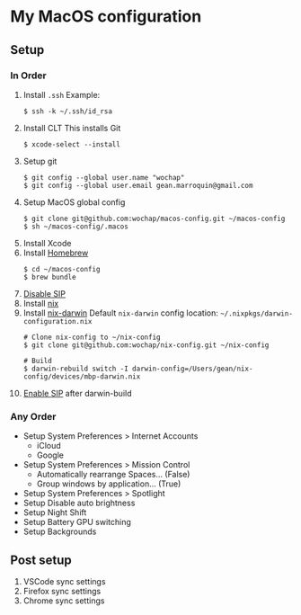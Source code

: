 # My MacOS configuration

## Setup

### In Order

1. Install `.ssh`
    Example:
    ```
    $ ssh -k ~/.ssh/id_rsa
    ```
1. Install CLT
    This installs Git
    ```
    $ xcode-select --install
    ```
1. Setup git
    ```
    $ git config --global user.name "wochap"
    $ git config --global user.email gean.marroquin@gmail.com
    ```
1. Setup MacOS global config
    ```
    $ git clone git@github.com:wochap/macos-config.git ~/macos-config
    $ sh ~/macos-config/.macos
    ```
1. Install Xcode
1. Install [Homebrew](https://brew.sh)
    ```
    $ cd ~/macos-config
    $ brew bundle
    ```
1. [Disable SIP](https://github.com/koekeishiya/yabai/wiki/Disabling-System-Integrity-Protection)
1. Install [nix](https://nixos.org/download.html)
1. Install [nix-darwin](https://github.com/LnL7/nix-darwin)
    Default `nix-darwin` config location: `~/.nixpkgs/darwin-configuration.nix`
    ```
    # Clone nix-config to ~/nix-config
    $ git clone git@github.com:wochap/nix-config.git ~/nix-config

    # Build
    $ darwin-rebuild switch -I darwin-config=/Users/gean/nix-config/devices/mbp-darwin.nix
    ```
1. [Enable SIP](https://github.com/koekeishiya/yabai/wiki/Disabling-System-Integrity-Protection) after darwin-build

### Any Order

* Setup System Preferences > Internet Accounts
  - iCloud
  - Google
* Setup System Preferences > Mission Control
  - Automatically rearrange Spaces... (False)
  - Group windows by application... (True)
* Setup System Preferences >  Spotlight
* Setup Disable auto brightness
* Setup Night Shift
* Setup Battery GPU switching
* Setup Backgrounds

## Post setup

1. VSCode sync settings
1. Firefox sync settings
1. Chrome sync settings
